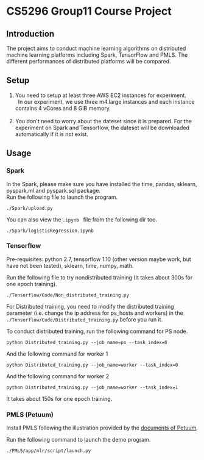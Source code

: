 # CS5296 Group11 Course Project

## Introduction
The project aims to conduct machine learning algorithms on distributed machine learning platforms including Spark, TensorFlow and PMLS. The different performances of distributed platforms will be compared.

## Setup
1. You need to setup at least three AWS EC2 instances for experiment.</br> 
&ensp;In our experiment, we use three m4.large instances and each instance contains 4 vCores and 8 GiB memory.</br></br> 
2. You don't need to worry about the dateset since it is prepared. For the experiment on Spark and Tensorflow, the dateset will be downloaded automatically if it is not exist.</br> 


## Usage

### Spark
In the Spark, please make sure you have installed the time, pandas, sklearn, pyspark.ml and pyspark.sql package.<br/>
Run the following file to launch the program. 
```
./Spark/upload.py
```
You can also view the ```.ipynb ``` file from the following dir too. 
```
./Spark/logisticRegression.ipynb
```

### Tensorflow
Pre-requisites: python 2.7, tensorflow 1.10 (other version maybe work, but have not been tested), sklearn, time, numpy, math.</br> 

Run the following file to try nondistributed training (It takes about 300s for one epoch training). 
```
./Tensorflow/Code/Non_distributed_training.py
```
For Distributed training, you need to modify the distributed training parameter (i.e. change the ip address for ps_hosts and workers) in the ```./Tensorflow/Code/Distributed_training.py``` before you run it.</br> 

To conduct distributed training, run the following command for PS node.
```
python Distributed_training.py --job_name=ps --task_index=0
```
And the following command for worker 1
```
python Distributed_training.py --job_name=worker --task_index=0
```
And the following command for worker 2
```
python Distributed_training.py --job_name=worker --task_index=1
```
It takes about 150s for one epoch training.


### PMLS (Petuum)

Install PMLS following the illustration provided by the [documents of Petuum](https://pmls.readthedocs.io/en/latest/index.html).


Run the following command to launch the demo program. 


```
./PMLS/app/mlr/script/launch.py
```
